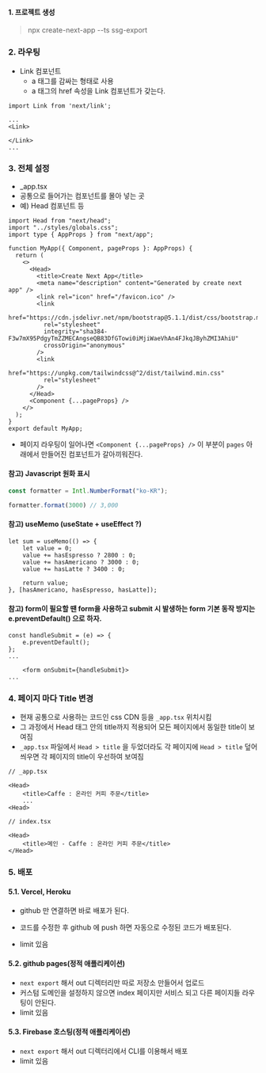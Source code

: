 #### 1. 프로젝트 생성

> npx create-next-app --ts ssg-export



### 2. 라우팅

- Link 컴포넌트
  - a 태그를 감싸는 형태로 사용
  - a 태그의 href 속성을 Link 컴포넌트가 갖는다.

```tsx
import Link from 'next/link';

...
<Link>
   
</Link>
...
```



### 3. 전체 설정

- _app.tsx
- 공통으로 들어가는 컴포넌트를 몰아 넣는 곳
- 예) Head 컴포넌트 등

```tsx
import Head from "next/head";
import "../styles/globals.css";
import type { AppProps } from "next/app";

function MyApp({ Component, pageProps }: AppProps) {
  return (
    <>
      <Head>
        <title>Create Next App</title>
        <meta name="description" content="Generated by create next app" />
        <link rel="icon" href="/favicon.ico" />
        <link
          href="https://cdn.jsdelivr.net/npm/bootstrap@5.1.1/dist/css/bootstrap.min.css"
          rel="stylesheet"
          integrity="sha384-F3w7mX95PdgyTmZZMECAngseQB83DfGTowi0iMjiWaeVhAn4FJkqJByhZMI3AhiU"
          crossOrigin="anonymous"
        />
        <link
          href="https://unpkg.com/tailwindcss@^2/dist/tailwind.min.css"
          rel="stylesheet"
        />
      </Head>
      <Component {...pageProps} />
    </>
  );
}
export default MyApp;
```

- 페이지 라우팅이 일어나면 `<Component {...pageProps} />` 이 부분이 `pages` 아래에서 만들어진 컴포넌트가 갈아끼워진다.



#### 참고) Javascript 원화 표시

```typescript
const formatter = Intl.NumberFormat("ko-KR");

formatter.format(3000) // 3,000
```



#### 참고) useMemo (useState + useEffect ?)

```tsx
let sum = useMemo(() => {
    let value = 0;
    value += hasEspresso ? 2800 : 0;
    value += hasAmericano ? 3000 : 0;
    value += hasLatte ? 3400 : 0;

    return value;
}, [hasAmericano, hasEspresso, hasLatte]);
```



#### 참고) form이 필요할 땐 form을 사용하고 submit 시 발생하는 form 기본 동작 방지는 e.preventDefault() 으로 하자.

```tsx
const handleSubmit = (e) => {
    e.preventDefault();
};
...

	<form onSubmit={handleSubmit}>
...
```



### 4. 페이지 마다 Title 변경

- 현재 공통으로 사용하는 코드인 css CDN 등을 `_app.tsx` 위치시킴
- 그 과정에서 Head 태그 안의 title까지 적용되어 모든 페이지에서 동일한 title이 보여짐
- `_app.tsx` 파일에서 `Head > title` 을 두었더라도 각 페이지에 `Head > title` 덮어씌우면 각 페이지의 title이 우선하여 보여짐

```tsx
// _app.tsx

<Head>
	<title>Caffe : 온라인 커피 주문</title>
    ...
<Head>
```

```tsx
// index.tsx

<Head>
    <title>메인 - Caffe : 온라인 커피 주문</title>
</Head>
```



### 5. 배포

#### 5.1. Vercel, Heroku

- github 만 연결하면 바로 배포가 된다.
- 코드를 수정한 후 github 에 push 하면 자동으로 수정된 코드가 배포된다.

- limit 있음



#### 5.2. github pages(정적 애플리케이션)

- `next export` 해서 out 디렉터리만 따로 저장소 만들어서 업로드
- 커스텀 도메인을 설정하지 않으면 index 페이지만 서비스 되고 다른 페이지들 라우팅이 안된다.
- limit 있음



#### 5.3. Firebase 호스팅(정적 애플리케이션)

- `next export` 해서 out 디렉터리에서 CLI를 이용해서 배포
- limit 있음



